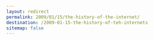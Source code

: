 ```yaml
---
layout: redirect
permalink: 2009/01/15/the-history-of-the-internet/
destination: /2009-01-15-the-history-of-teh-internets
sitemap: false
---
```

